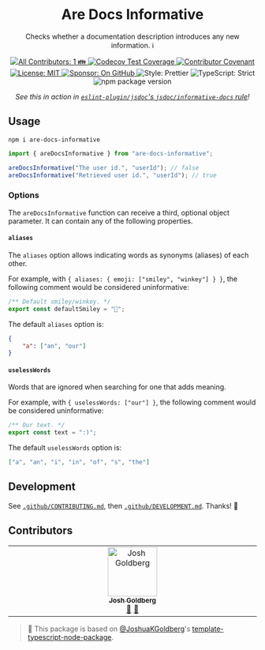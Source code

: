 <h1 align="center">Are Docs Informative</h1>

<p align="center">Checks whether a documentation description introduces any new information. ℹ️</p>

<p align="center">
	<a href="#contributors" target="_blank">
<!-- prettier-ignore-start -->
<!-- ALL-CONTRIBUTORS-BADGE:START - Do not remove or modify this section -->
<img alt="All Contributors: 1 👪" src="https://img.shields.io/badge/all_contributors-1_👪-21bb42.svg" />
<!-- ALL-CONTRIBUTORS-BADGE:END -->
<!-- prettier-ignore-end -->
</a>
	<a href="https://codecov.io/gh/JoshuaKGoldberg/are-docs-informative" target="_blank">
		<img alt="Codecov Test Coverage" src="https://codecov.io/gh/JoshuaKGoldberg/are-docs-informative/branch/main/graph/badge.svg"/>
	</a>
	<a href="https://github.com/JoshuaKGoldberg/are-docs-informative/blob/main/.github/CODE_OF_CONDUCT.md" target="_blank">
		<img alt="Contributor Covenant" src="https://img.shields.io/badge/code_of_conduct-enforced-21bb42" />
	</a>
	<a href="https://github.com/JoshuaKGoldberg/are-docs-informative/blob/main/LICENSE.md" target="_blank">
		<img alt="License: MIT" src="https://img.shields.io/github/license/JoshuaKGoldberg/are-docs-informative?color=21bb42">
	</a>
	<a href="https://github.com/sponsors/JoshuaKGoldberg" target="_blank">
		<img alt="Sponsor: On GitHub" src="https://img.shields.io/badge/sponsor-on_github-21bb42.svg" />
	</a>
	<img alt="Style: Prettier" src="https://img.shields.io/badge/style-prettier-21bb42.svg" />
	<img alt="TypeScript: Strict" src="https://img.shields.io/badge/typescript-strict-21bb42.svg" />
	<img alt="npm package version" src="https://img.shields.io/npm/v/are-docs-informative?color=21bb42" />
</p>

<p align="center">
	<em>See this in action in <a href="https://github.com/gajus/eslint-plugin-jsdoc/blob/main/docs/rules/informative-docs.md"><code>eslint-plugin/jsdoc</code>'s <code>jsdoc/informative-docs</code> rule</a>!</em>
</p>

## Usage

```shell
npm i are-docs-informative
```

```ts
import { areDocsInformative } from "are-docs-informative";

areDocsInformative("The user id.", "userId"); // false
areDocsInformative("Retrieved user id.", "userId"); // true
```

### Options

The `areDocsInformative` function can receive a third, optional object parameter.
It can contain any of the following properties.

#### `aliases`

The `aliases` option allows indicating words as synonyms (aliases) of each other.

For example, with `{ aliases: { emoji: ["smiley", "winkey"] } }`, the following comment would be considered uninformative:

```js
/** Default smiley/winkey. */
export const defaultSmiley = "🙂";
```

The default `aliases` option is:

```json
{
	"a": ["an", "our"]
}
```

#### `uselessWords`

Words that are ignored when searching for one that adds meaning.

For example, with `{ uselessWords: ["our"] }`, the following comment would be considered uninformative:

```js
/** Our text. */
export const text = ":)";
```

The default `uselessWords` option is:

```json
["a", "an", "i", "in", "of", "s", "the"]
```

## Development

See [`.github/CONTRIBUTING.md`](./.github/CONTRIBUTING.md), then [`.github/DEVELOPMENT.md`](./.github/DEVELOPMENT.md).
Thanks! 💖

## Contributors

<!-- spellchecker: disable -->
<!-- ALL-CONTRIBUTORS-LIST:START - Do not remove or modify this section -->
<!-- prettier-ignore-start -->
<!-- markdownlint-disable -->
<table>
  <tbody>
    <tr>
      <td align="center" valign="top" width="14.28%"><a href="http://www.joshuakgoldberg.com"><img src="https://avatars.githubusercontent.com/u/3335181?v=4?s=100" width="100px;" alt="Josh Goldberg"/><br /><sub><b>Josh Goldberg</b></sub></a><br /><a href="#tool-JoshuaKGoldberg" title="Tools">🔧</a> <a href="https://github.com/JoshuaKGoldberg/are-docs-informative/commits?author=JoshuaKGoldberg" title="Documentation">📖</a></td>
    </tr>
  </tbody>
</table>

<!-- markdownlint-restore -->
<!-- prettier-ignore-end -->

<!-- ALL-CONTRIBUTORS-LIST:END -->
<!-- spellchecker: enable -->

> 💙 This package is based on [@JoshuaKGoldberg](https://github.com/JoshuaKGoldberg)'s [template-typescript-node-package](https://github.com/JoshuaKGoldberg/template-typescript-node-package).
